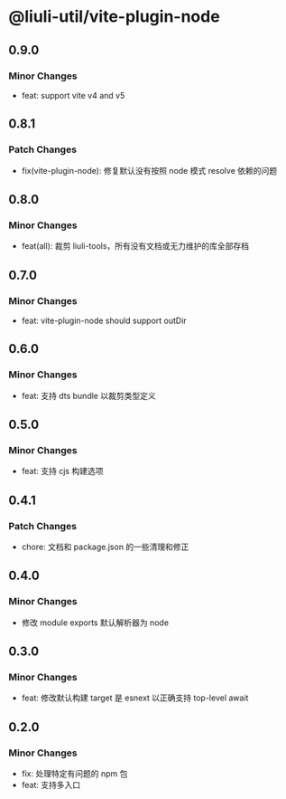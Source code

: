 # @liuli-util/vite-plugin-node

## 0.9.0

### Minor Changes

- feat: support vite v4 and v5

## 0.8.1

### Patch Changes

- fix(vite-plugin-node): 修复默认没有按照 node 模式 resolve 依赖的问题

## 0.8.0

### Minor Changes

- feat(all): 裁剪 liuli-tools，所有没有文档或无力维护的库全部存档

## 0.7.0

### Minor Changes

- feat: vite-plugin-node should support outDir

## 0.6.0

### Minor Changes

- feat: 支持 dts bundle 以裁剪类型定义

## 0.5.0

### Minor Changes

- feat: 支持 cjs 构建选项

## 0.4.1

### Patch Changes

- chore: 文档和 package.json 的一些清理和修正

## 0.4.0

### Minor Changes

- 修改 module exports 默认解析器为 node

## 0.3.0

### Minor Changes

- feat: 修改默认构建 target 是 esnext 以正确支持 top-level await

## 0.2.0

### Minor Changes

- fix: 处理特定有问题的 npm 包
- feat: 支持多入口
